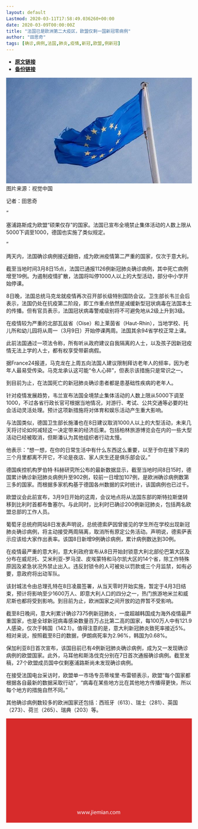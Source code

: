 ```yaml
---
layout: default
Lastmod: 2020-03-11T17:58:49.036260+00:00
date: 2020-03-09T00:00:00Z
title: "法国已是欧洲第二大疫区，欧盟仅剩一国新冠零病例"
author: "田思奇"
tags: [确诊,病例,法国,肺炎,疫情,新冠,欧盟,例新冠]
---
```


* [**原文链接**](https://mp.weixin.qq.com/s/kYUL8jPKyS96XNI7bhC92w)
* [**备份链接**](http://archive.today/rP8Q5)


![](/images/post/cb0be13f7191aca579baa07b42370d1d.jpg)图片来源：视觉中国

记者：田思奇  

“

  

塞浦路斯成为欧盟“硕果仅存”的国家。法国已宣布全境禁止集体活动的人数上限从5000下调至1000，德国也实施了类似规定。

  

”

两天内，法国确诊病例接近翻倍，成为欧洲疫情第二严重的国家，仅次于意大利。

截至当地时间3月8日15点，法国已通报1126例新冠肺炎确诊病例，其中死亡病例增至19例。为遏制疫情扩散，法国将叫停1000人以上的大型活动，部分中小学开始停课。  

8日晚，法国总统马克龙就疫情再次召开部长级特别国防会议。卫生部长韦兰会后表示，法国仍处在抗疫第二阶段，即工作重点依然是减缓新型冠状病毒在法国本土的传播。但有官员表示，法国冠状病毒警戒级别将不可避免地从2级上升到3级。

在疫情较为严重的北部瓦兹省（Oise）和上莱茵省（Haut-Rhin），当地学校、托儿所和幼儿园将从周一（3月9日）开始停课两周。法国其余94省学校正常上课。

此前法国通过一项法令称，所有听从政府建议自我隔离的人士，以及孩子因新冠疫情无法上学的人士，都有权享受带薪病假。

据France24报道，马克龙在上周五向法国人建议限制拜访老年人的频率，因为老年人最易受传染。马克龙承认这可能“令人心碎”，但表示该措施只是常识之一。

到目前为止，在法国死亡的新冠肺炎确诊患者都是患基础性疾病的老年人。

针对疫情发展趋势，韦兰宣布法国全境禁止集体活动的人数上限从5000下调至1000，不过各省行政长官可根据当地情况，对游行、考试、公共交通等必要的社会活动灵活处理。预计这项新措施将对体育和娱乐活动产生重大影响。

与法国类似，德国卫生部长施潘也在8日建议取消1000人以上的大型活动，未来几天将讨论如何减轻这一决定带来的经济后果。包括柏林旅游博览会在内的一些大型活动已经被取消，但斯潘认为其他组织者行动太慢。

他表示：“想一想，在你的日常生活中有什么东西这么重要，以至于你在接下来的三个月里都离不开它，不论是夜店、家人庆生还是俱乐部会议。”

德国疾控机构罗伯特·科赫研究所公布的最新数据显示，截至当地时间8日15时，德国累计确诊新冠肺炎病例升至902例，较前一日增加107例，是欧洲确诊病例数第三多的国家。而根据多家机构基于德国各州数据的实时统计，该国病例也已过千。

欧盟议会此前宣布，3月9日开始的这周，会议地点将从法国东部的斯特拉斯堡转移到比利时首都布鲁塞尔。与此同时，比利时已确诊200例新冠肺炎，包括两名欧盟总部的工作人员。

葡萄牙总统府网站8日发表声明说，总统德索萨因曾接见的学生所在学校出现新冠肺炎确诊病例，将主动接受两周隔离，取消所有原定公务活动。声明说，德索萨表示应该给大家作出表率。该国8日新增9例确诊病例，累计病例数达到30例。

在疫情最严重的意大利，意大利政府宣布从8日开始封锁意大利北部伦巴第大区及分布在威尼托、艾米利亚-罗马涅、皮埃蒙特和马尔凯大区的14个省，除工作特殊原因及紧急状况外禁止出入。违反封锁令的人可被处以罚款或三个月监禁，如有必要，意政府将出动军队。

该封城法令由总理孔特在8日凌晨签署，从当天零时开始实施，暂定于4月3日结束，预计将影响至少1600万人、即意大利人口的四分之一，热门旅游地米兰和威尼斯也都将受到影响。到目前为止，欧洲国家之间开放的边界暂不受影响。

截至8日晚间，意大利累计确诊7375例新冠肺炎，一度超越韩国成为海外疫情最严重国家，也是全球新冠病毒感染数量百万占比第二高的国家，每100万人中有121.9人感染，仅次于韩国（142.1）。值得注意的是，意大利新冠肺炎致死率接近5%。相对来说，按照截至8日的数据，伊朗病死率为2.96%，韩国为0.68%。

保加利亚8日首次宣布，该国目前已有4例新冠肺炎确诊病例，成为又一发现确诊病例的欧盟国家。此外，马耳他和斯洛伐克分别在7日首次通报确诊病例。截至发稿，27个欧盟成员国中仅剩塞浦路斯尚未发现确诊病例。

在接受法国电台采访时，欧盟单一市场专员蒂埃里·布雷顿表示，欧盟“每个国家都根据各自最新的数据采取行动”，“病毒在某些地方比在其他地方传播得更快，所以每个地方的措施自然不同。”

其他确诊病例数较多的欧洲国家还包括：西班牙（613）、瑞士（281）、英国（273）、荷兰（265）、瑞典（203）等。

![](/images/post/3ef9527fd7edfb43b0c70486c7a956af.jpg)

